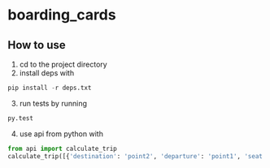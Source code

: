 # boarding_cards
## How to use
1. cd to the project directory
2. install deps with
```python
pip install -r deps.txt
```
3. run tests by running 
```python
py.test
```
4. use api from python with
```python
from api import calculate_trip
calculate_trip([{'destination': 'point2', 'departure': 'point1', 'seat': 'D12', 'extra': 'baggage will be transfered', 'mean_id': 'flight OZX/325'}, ...])
```
